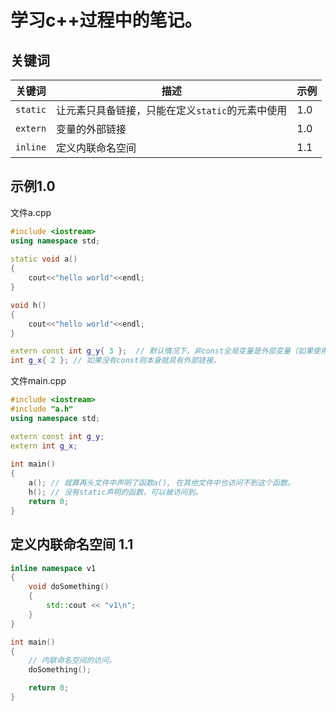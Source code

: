 # 学习c++过程中的笔记。
## 关键词
|关键词|描述|示例|
|----|----|----|
|`static`|让元素只具备链接，只能在定义`static`的元素中使用|1.0|
|`extern`|变量的外部链接|1.0|
|`inline`|定义内联命名空间|1.1|



## 示例1.0
文件a.cpp
```cpp
#include <iostream>
using namespace std;
    
static void a()
{
    cout<<"hello world"<<endl;
}

void h()
{
    cout<<"hello world"<<endl;
}

extern const int g_y{ 3 };  // 默认情况下，非const全局变量是外部变量（如果使用，则会忽略extern关键字）。
int g_x{ 2 }; // 如果没有const则本身就具有外部链接。
```

文件main.cpp
```cpp
#include <iostream>
#include "a.h"
using namespace std;

extern const int g_y;
extern int g_x;
    
int main()
{
    a(); // 就算再头文件中声明了函数a(), 在其他文件中也访问不到这个函数。
    h(); // 没有static声明的函数，可以被访问到。
    return 0;
}
```

## 定义内联命名空间 1.1
```cpp
inline namespace v1
{
    void doSomething()
    {
        std::cout << "v1\n";
    }
}

int main()
{
    // 内联命名空间的访问。
    doSomething();

    return 0;
}
```
